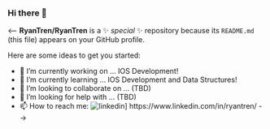 ### Hi there 👋

<--
**RyanTren/RyanTren** is a ✨ _special_ ✨ repository because its `README.md` (this file) appears on your GitHub profile.

Here are some ideas to get you started:

- 🔭 I’m currently working on ... IOS Development!
- 🌱 I’m currently learning ... IOS Development and Data Structures!
- 👯 I’m looking to collaborate on ... (TBD)
- 🤔 I’m looking for help with ... (TBD)
- 📫 How to reach me: ![linkedin]([https://img.shields.io/badge/GitHub-000000?style=for-the-badge&logo=GitHub&logoColor=white](https://res.cloudinary.com/practicaldev/image/fetch/s--wv_OYa4z--/c_limit%2Cf_auto%2Cfl_progressive%2Cq_auto%2Cw_800/https://img.shields.io/badge/Linked_In-0077B5%3Fstyle%3Dfor-the-badge%26logo%3DLinkedIn%26logoColor%3Dwhite)https://res.cloudinary.com/practicaldev/image/fetch/s--wv_OYa4z--/c_limit%2Cf_auto%2Cfl_progressive%2Cq_auto%2Cw_800/https://img.shields.io/badge/Linked_In-0077B5%3Fstyle%3Dfor-the-badge%26logo%3DLinkedIn%26logoColor%3Dwhite)] https://www.linkedin.com/in/ryantren/
-->
